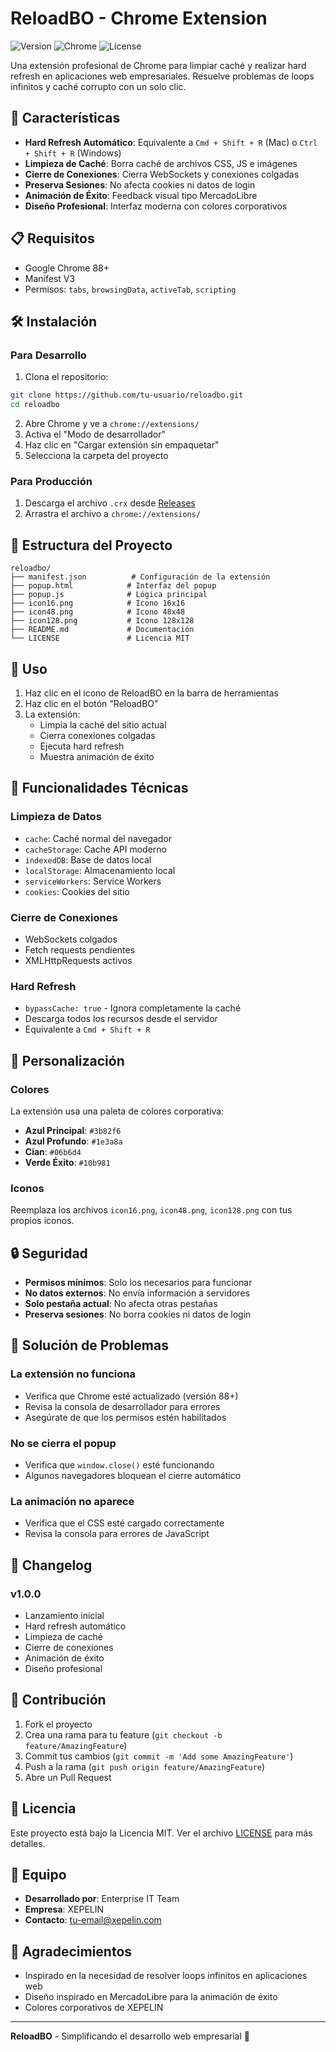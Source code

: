 # ReloadBO - Chrome Extension

![Version](https://img.shields.io/badge/version-1.0.0-blue.svg)
![Chrome](https://img.shields.io/badge/Chrome-Extension-green.svg)
![License](https://img.shields.io/badge/license-MIT-blue.svg)

Una extensión profesional de Chrome para limpiar caché y realizar hard refresh en aplicaciones web empresariales. Resuelve problemas de loops infinitos y caché corrupto con un solo clic.

## 🚀 Características

- **Hard Refresh Automático**: Equivalente a `Cmd + Shift + R` (Mac) o `Ctrl + Shift + R` (Windows)
- **Limpieza de Caché**: Borra caché de archivos CSS, JS e imágenes
- **Cierre de Conexiones**: Cierra WebSockets y conexiones colgadas
- **Preserva Sesiones**: No afecta cookies ni datos de login
- **Animación de Éxito**: Feedback visual tipo MercadoLibre
- **Diseño Profesional**: Interfaz moderna con colores corporativos

## 📋 Requisitos

- Google Chrome 88+
- Manifest V3
- Permisos: `tabs`, `browsingData`, `activeTab`, `scripting`

## 🛠️ Instalación

### Para Desarrollo

1. Clona el repositorio:
```bash
git clone https://github.com/tu-usuario/reloadbo.git
cd reloadbo
```

2. Abre Chrome y ve a `chrome://extensions/`
3. Activa el "Modo de desarrollador"
4. Haz clic en "Cargar extensión sin empaquetar"
5. Selecciona la carpeta del proyecto

### Para Producción

1. Descarga el archivo `.crx` desde [Releases](../../releases)
2. Arrastra el archivo a `chrome://extensions/`

## 📁 Estructura del Proyecto

```
reloadbo/
├── manifest.json          # Configuración de la extensión
├── popup.html            # Interfaz del popup
├── popup.js              # Lógica principal
├── icon16.png            # Icono 16x16
├── icon48.png            # Icono 48x48
├── icon128.png           # Icono 128x128
├── README.md             # Documentación
└── LICENSE               # Licencia MIT
```

## 🎯 Uso

1. Haz clic en el icono de ReloadBO en la barra de herramientas
2. Haz clic en el botón "ReloadBO"
3. La extensión:
   - Limpia la caché del sitio actual
   - Cierra conexiones colgadas
   - Ejecuta hard refresh
   - Muestra animación de éxito

## 🔧 Funcionalidades Técnicas

### Limpieza de Datos
- `cache`: Caché normal del navegador
- `cacheStorage`: Cache API moderno
- `indexedDB`: Base de datos local
- `localStorage`: Almacenamiento local
- `serviceWorkers`: Service Workers
- `cookies`: Cookies del sitio

### Cierre de Conexiones
- WebSockets colgados
- Fetch requests pendientes
- XMLHttpRequests activos

### Hard Refresh
- `bypassCache: true` - Ignora completamente la caché
- Descarga todos los recursos desde el servidor
- Equivalente a `Cmd + Shift + R`

## 🎨 Personalización

### Colores
La extensión usa una paleta de colores corporativa:
- **Azul Principal**: `#3b82f6`
- **Azul Profundo**: `#1e3a8a`
- **Cian**: `#06b6d4`
- **Verde Éxito**: `#10b981`

### Iconos
Reemplaza los archivos `icon16.png`, `icon48.png`, `icon128.png` con tus propios iconos.

## 🔒 Seguridad

- **Permisos mínimos**: Solo los necesarios para funcionar
- **No datos externos**: No envía información a servidores
- **Solo pestaña actual**: No afecta otras pestañas
- **Preserva sesiones**: No borra cookies ni datos de login

## 🐛 Solución de Problemas

### La extensión no funciona
- Verifica que Chrome esté actualizado (versión 88+)
- Revisa la consola de desarrollador para errores
- Asegúrate de que los permisos estén habilitados

### No se cierra el popup
- Verifica que `window.close()` esté funcionando
- Algunos navegadores bloquean el cierre automático

### La animación no aparece
- Verifica que el CSS esté cargado correctamente
- Revisa la consola para errores de JavaScript

## 📝 Changelog

### v1.0.0
- Lanzamiento inicial
- Hard refresh automático
- Limpieza de caché
- Cierre de conexiones
- Animación de éxito
- Diseño profesional

## 🤝 Contribución

1. Fork el proyecto
2. Crea una rama para tu feature (`git checkout -b feature/AmazingFeature`)
3. Commit tus cambios (`git commit -m 'Add some AmazingFeature'`)
4. Push a la rama (`git push origin feature/AmazingFeature`)
5. Abre un Pull Request

## 📄 Licencia

Este proyecto está bajo la Licencia MIT. Ver el archivo [LICENSE](LICENSE) para más detalles.

## 👥 Equipo

- **Desarrollado por**: Enterprise IT Team
- **Empresa**: XEPELIN
- **Contacto**: [tu-email@xepelin.com](mailto:tu-email@xepelin.com)

## 🙏 Agradecimientos

- Inspirado en la necesidad de resolver loops infinitos en aplicaciones web
- Diseño inspirado en MercadoLibre para la animación de éxito
- Colores corporativos de XEPELIN

---

**ReloadBO** - Simplificando el desarrollo web empresarial 🚀
